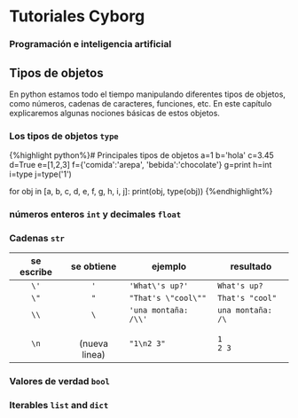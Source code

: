 # Tutoriales Cyborg 
### Programación e inteligencia artificial

## Tipos de objetos
En python estamos todo el tiempo manipulando diferentes tipos de objetos, como números, cadenas de caracteres, funciones, etc. En este capítulo explicaremos algunas nociones básicas de estos objetos. 


### Los tipos de objetos `type`

{%highlight python%}# Principales tipos de objetos
a=1
b='hola'
c=3.45
d=True
e=[1,2,3]
f={'comida':'arepa', 'bebida':'chocolate'}
g=print
h=int
i=type
j=type('1')


for obj in [a, b, c, d, e, f, g, h, i, j]:
    print(obj, type(obj))
{%endhighlight%}




### números enteros `int` y decimales `float`






### Cadenas `str`


| se escribe     |  se obtiene      | ejemplo              | resultado     |
|:--------------:|:----------------:|----------------------|---------------|
|   `\'`         | `'`              | `'What\'s up?'`      | `What's up?`    |
|   `\"`         | `"`              | `"That's \"cool\""`  | `That's "cool"` |
|   `\\`         | `\`              | `'una montaña: /\\'` | `una montaña: /\` |
|   `\n`         | <br> (nueva linea)  | `"1\n2 3"`        | `1`  <br> `2 3`   |


### Valores de verdad `bool`


### Iterables `list` and `dict`

